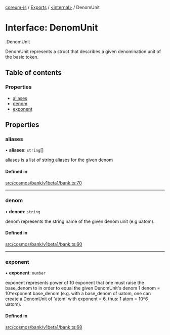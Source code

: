 [coreum-js](../README.md) / [Exports](../modules.md) / [<internal\>](../modules/internal_.md) / DenomUnit

# Interface: DenomUnit

[<internal>](../modules/internal_.md).DenomUnit

DenomUnit represents a struct that describes a given
denomination unit of the basic token.

## Table of contents

### Properties

- [aliases](internal_.DenomUnit.md#aliases)
- [denom](internal_.DenomUnit.md#denom)
- [exponent](internal_.DenomUnit.md#exponent)

## Properties

### aliases

• **aliases**: `string`[]

aliases is a list of string aliases for the given denom

#### Defined in

[src/cosmos/bank/v1beta1/bank.ts:70](https://github.com/CooperFoundation/coreum-js/blob/1aa4fb5/src/cosmos/bank/v1beta1/bank.ts#L70)

___

### denom

• **denom**: `string`

denom represents the string name of the given denom unit (e.g uatom).

#### Defined in

[src/cosmos/bank/v1beta1/bank.ts:60](https://github.com/CooperFoundation/coreum-js/blob/1aa4fb5/src/cosmos/bank/v1beta1/bank.ts#L60)

___

### exponent

• **exponent**: `number`

exponent represents power of 10 exponent that one must
raise the base_denom to in order to equal the given DenomUnit's denom
1 denom = 10^exponent base_denom
(e.g. with a base_denom of uatom, one can create a DenomUnit of 'atom' with
exponent = 6, thus: 1 atom = 10^6 uatom).

#### Defined in

[src/cosmos/bank/v1beta1/bank.ts:68](https://github.com/CooperFoundation/coreum-js/blob/1aa4fb5/src/cosmos/bank/v1beta1/bank.ts#L68)
